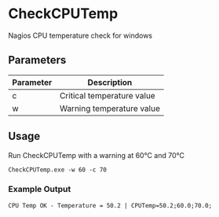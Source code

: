 # CheckCPUTemp
Nagios CPU temperature check for windows

## Parameters
| Parameter | Description |
|-----------|-------------|
| c | Critical temperature value |
| w | Warning temperature value |

## Usage
Run CheckCPUTemp with a warning at 60°C and 70°C
```
CheckCPUTemp.exe -w 60 -c 70
```

### Example Output
```
CPU Temp OK - Temperature = 50.2 | CPUTemp=50.2;60.0;70.0;
```
